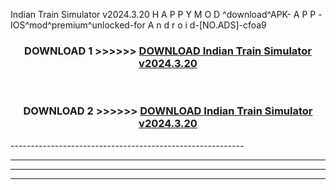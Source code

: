  Indian Train Simulator v2024.3.20 H A P P Y M O D ^download^APK- A P P -IOS^mod^premium^unlocked-for A n d r o i d-[NO.ADS]-cfoa9



<div align="center">

<h3>DOWNLOAD 1 >>>>>> <a href="https://en-mod.web.app/?en= Indian Train Simulator v2024.3.20">DOWNLOAD Indian Train Simulator v2024.3.20 </a></h3><br>

<h3>DOWNLOAD 2 >>>>>> <a href="https://en-mod.web.app/?en= Indian Train Simulator v2024.3.20">DOWNLOAD Indian Train Simulator v2024.3.20 </a></h3>

</div>
----------------------------------------------------------

----------------------------------------------------------

----------------------------------------------------------

----------------------------------------------------------



